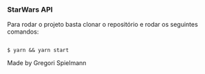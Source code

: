 ### StarWars API

Para rodar o projeto basta clonar o repositório e rodar os seguintes comandos:

```

$ yarn && yarn start

```

Made by Gregori Spielmann

